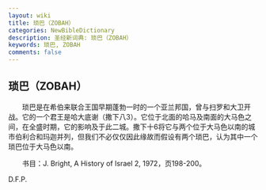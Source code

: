 ```yaml
---
layout: wiki
title: 琐巴（ZOBAH）
categories: NewBibleDictionary
description: 圣经新词典: 琐巴（ZOBAH）
keywords: 琐巴, ZOBAH
comments: false
---
```


## 琐巴（ZOBAH）

　　琐巴是在希伯来联合王国早期蓬勃一时的一个亚兰邦国，曾与扫罗和大卫开战。它的一个君王是哈大底谢（撒下八3）。它位于北面的哈马及南面的大马色之间，在全盛时期，它的影响及于此二城。撒下十6将它与两个位于大马色以南的城市伯利合和玛迦并列，但我们不必仅仅因此缘故而假设有两个琐巴，认为其中一个琐巴位于大马色以南。

　　书目：J. Bright, A History of Israel 2, 1972，页198-200。

D.F.P.








